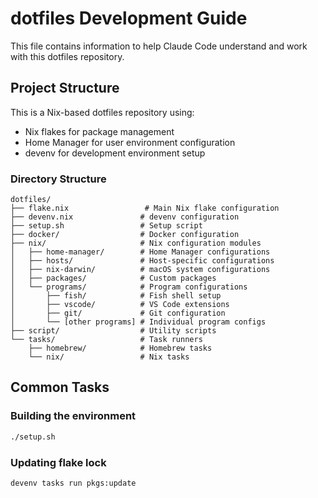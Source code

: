 # dotfiles Development Guide

This file contains information to help Claude Code understand and work with this dotfiles repository.

## Project Structure

This is a Nix-based dotfiles repository using:

- Nix flakes for package management
- Home Manager for user environment configuration
- devenv for development environment setup

### Directory Structure

```
dotfiles/
├── flake.nix                 # Main Nix flake configuration
├── devenv.nix               # devenv configuration
├── setup.sh                 # Setup script
├── docker/                  # Docker configuration
├── nix/                     # Nix configuration modules
│   ├── home-manager/        # Home Manager configurations
│   ├── hosts/               # Host-specific configurations
│   ├── nix-darwin/          # macOS system configurations
│   ├── packages/            # Custom packages
│   └── programs/            # Program configurations
│       ├── fish/            # Fish shell setup
│       ├── vscode/          # VS Code extensions
│       ├── git/             # Git configuration
│       └── [other programs] # Individual program configs
├── script/                  # Utility scripts
└── tasks/                   # Task runners
    ├── homebrew/            # Homebrew tasks
    └── nix/                 # Nix tasks
```

## Common Tasks

### Building the environment

```bash
./setup.sh
```

### Updating flake lock

```bash
devenv tasks run pkgs:update
```
